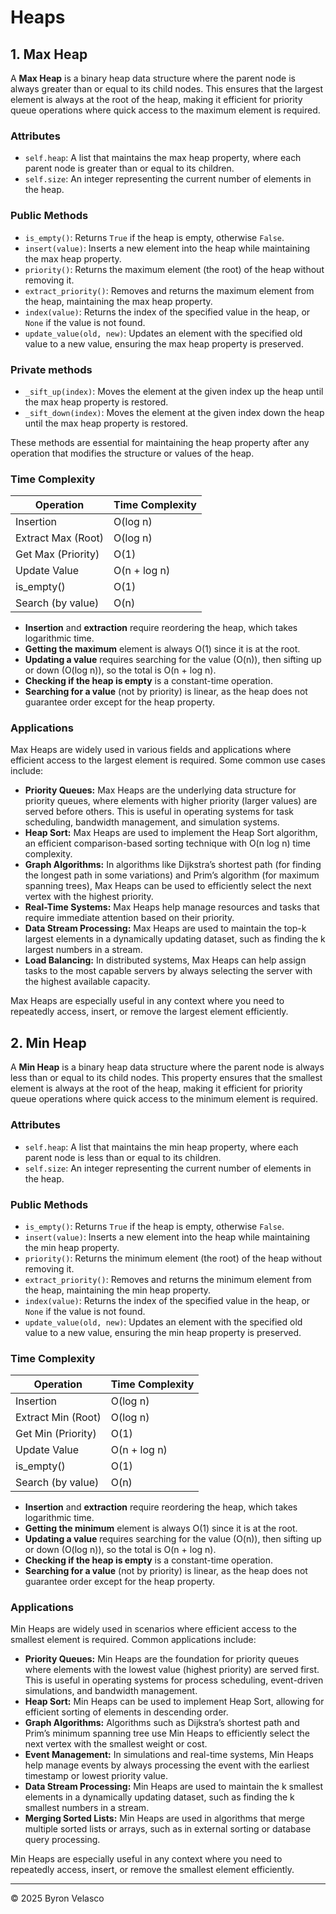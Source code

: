 # **Heaps**

## **1. Max Heap**

A **Max Heap** is a binary heap data structure where the parent node is always greater than or equal to its child nodes. This ensures that the largest element is always at the root of the heap, making it efficient for priority queue operations where quick access to the maximum element is required.

### Attributes

- `self.heap`: A list that maintains the max heap property, where each parent node is greater than or equal to its children.
- `self.size`: An integer representing the current number of elements in the heap.

### Public Methods

- `is_empty()`: Returns `True` if the heap is empty, otherwise `False`.
- `insert(value)`: Inserts a new element into the heap while maintaining the max heap property.
- `priority()`: Returns the maximum element (the root) of the heap without removing it.
- `extract_priority()`: Removes and returns the maximum element from the heap, maintaining the max heap property.
- `index(value)`: Returns the index of the specified value in the heap, or `None` if the value is not found.
- `update_value(old, new)`: Updates an element with the specified old value to a new value, ensuring the max heap property is preserved.

### Private methods

- `_sift_up(index)`: Moves the element at the given index up the heap until the max heap property is restored.
- `_sift_down(index)`: Moves the element at the given index down the heap until the max heap property is restored.

These methods are essential for maintaining the heap property after any operation that modifies the structure or values of the heap.

### Time Complexity

| Operation             | Time Complexity |
|-----------------------|----------------|
| Insertion             | O(log n)       |
| Extract Max (Root)    | O(log n)       |
| Get Max (Priority)    | O(1)           |
| Update Value          | O(n + log n)   |
| is_empty()            | O(1)           |
| Search (by value)     | O(n)           |

- **Insertion** and **extraction** require reordering the heap, which takes logarithmic time.
- **Getting the maximum** element is always O(1) since it is at the root.
- **Updating a value** requires searching for the value (O(n)), then sifting up or down (O(log n)), so the total is O(n + log n).
- **Checking if the heap is empty** is a constant-time operation.
- **Searching for a value** (not by priority) is linear, as the heap does not guarantee order except for the heap property.

### Applications

Max Heaps are widely used in various fields and applications where efficient access to the largest element is required. Some common use cases include:

- **Priority Queues:** Max Heaps are the underlying data structure for priority queues, where elements with higher priority (larger values) are served before others. This is useful in operating systems for task scheduling, bandwidth management, and simulation systems.
- **Heap Sort:** Max Heaps are used to implement the Heap Sort algorithm, an efficient comparison-based sorting technique with O(n log n) time complexity.
- **Graph Algorithms:** In algorithms like Dijkstra’s shortest path (for finding the longest path in some variations) and Prim’s algorithm (for maximum spanning trees), Max Heaps can be used to efficiently select the next vertex with the highest priority.
- **Real-Time Systems:** Max Heaps help manage resources and tasks that require immediate attention based on their priority.
- **Data Stream Processing:** Max Heaps are used to maintain the top-k largest elements in a dynamically updating dataset, such as finding the k largest numbers in a stream.
- **Load Balancing:** In distributed systems, Max Heaps can help assign tasks to the most capable servers by always selecting the server with the highest available capacity.

Max Heaps are especially useful in any context where you need to repeatedly access, insert, or remove the largest element efficiently.

## **2. Min Heap**

A **Min Heap** is a binary heap data structure where the parent node is always less than or equal to its child nodes. This property ensures that the smallest element is always at the root of the heap, making it efficient for priority queue operations where quick access to the minimum element is required.

### Attributes

- `self.heap`: A list that maintains the min heap property, where each parent node is less than or equal to its children.
- `self.size`: An integer representing the current number of elements in the heap.

### Public Methods

- `is_empty()`: Returns `True` if the heap is empty, otherwise `False`.
- `insert(value)`: Inserts a new element into the heap while maintaining the min heap property.
- `priority()`: Returns the minimum element (the root) of the heap without removing it.
- `extract_priority()`: Removes and returns the minimum element from the heap, maintaining the min heap property.
- `index(value)`: Returns the index of the specified value in the heap, or `None` if the value is not found.
- `update_value(old, new)`: Updates an element with the specified old value to a new value, ensuring the min heap property is preserved.

### Time Complexity

| Operation             | Time Complexity |
|-----------------------|----------------|
| Insertion             | O(log n)       |
| Extract Min (Root)    | O(log n)       |
| Get Min (Priority)    | O(1)           |
| Update Value          | O(n + log n)   |
| is_empty()            | O(1)           |
| Search (by value)     | O(n)           |

- **Insertion** and **extraction** require reordering the heap, which takes logarithmic time.
- **Getting the minimum** element is always O(1) since it is at the root.
- **Updating a value** requires searching for the value (O(n)), then sifting up or down (O(log n)), so the total is O(n + log n).
- **Checking if the heap is empty** is a constant-time operation.
- **Searching for a value** (not by priority) is linear, as the heap does not guarantee order except for the heap property.

### Applications

Min Heaps are widely used in scenarios where efficient access to the smallest element is required. Common applications include:

- **Priority Queues:** Min Heaps are the foundation for priority queues where elements with the lowest value (highest priority) are served first. This is useful in operating systems for process scheduling, event-driven simulations, and bandwidth management.
- **Heap Sort:** Min Heaps can be used to implement Heap Sort, allowing for efficient sorting of elements in descending order.
- **Graph Algorithms:** Algorithms such as Dijkstra’s shortest path and Prim’s minimum spanning tree use Min Heaps to efficiently select the next vertex with the smallest weight or cost.
- **Event Management:** In simulations and real-time systems, Min Heaps help manage events by always processing the event with the earliest timestamp or lowest priority value.
- **Data Stream Processing:** Min Heaps are used to maintain the k smallest elements in a dynamically updating dataset, such as finding the k smallest numbers in a stream.
- **Merging Sorted Lists:** Min Heaps are used in algorithms that merge multiple sorted lists or arrays, such as in external sorting or database query processing.

Min Heaps are especially useful in any context where you need to repeatedly access, insert, or remove the smallest element efficiently.

---
© 2025 Byron Velasco